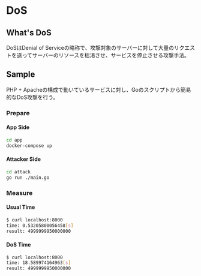 # DoS

## What's DoS

DoSはDenial of Serviceの略称で、攻撃対象のサーバーに対して大量のリクエストを送ってサーバーのリソースを枯渇させ、サービスを停止させる攻撃手法。

## Sample

PHP + Apacheの構成で動いているサービスに対し、Goのスクリプトから簡易的なDoS攻撃を行う。

### Prepare

#### App Side

```bash
cd app
docker-compose up
```

#### Attacker Side

```bash
cd attack
go run ./main.go
```

### Measure

#### Usual Time

```bash
$ curl localhost:8000
time: 0.53205800056458[s]
result: 4999999950000000
```

#### DoS Time

```bash
$ curl localhost:8000
time: 18.589974164963[s]
result: 4999999950000000
```
